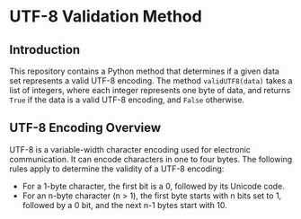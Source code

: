 # UTF-8 Validation Method

## Introduction
This repository contains a Python method that determines if a given data set represents a valid UTF-8 encoding. The method `validUTF8(data)` takes a list of integers, where each integer represents one byte of data, and returns `True` if the data is a valid UTF-8 encoding, and `False` otherwise.

## UTF-8 Encoding Overview
UTF-8 is a variable-width character encoding used for electronic communication. It can encode characters in one to four bytes. The following rules apply to determine the validity of a UTF-8 encoding:

- For a 1-byte character, the first bit is a 0, followed by its Unicode code.
- For an n-byte character (n > 1), the first byte starts with n bits set to 1, followed by a 0 bit, and the next n-1 bytes start with 10.
